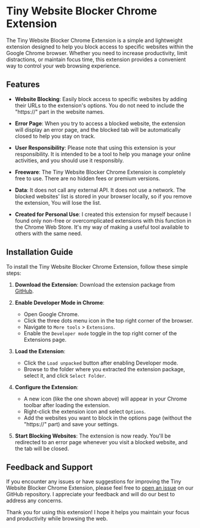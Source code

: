 # Tiny Website Blocker Chrome Extension


The Tiny Website Blocker Chrome Extension is a simple and lightweight extension designed to help you block access to specific websites within the Google Chrome browser. Whether you need to increase productivity, limit distractions, or maintain focus time, this extension provides a convenient way to control your web browsing experience.

## Features

- **Website Blocking**: Easily block access to specific websites by adding their URLs to the extension's options. You do not need to include the "https://" part in the website names.

- **Error Page**: When you try to access a blocked website, the extension will display an error page, and the blocked tab will be automatically closed to help you stay on track.

- **User Responsibility**: Please note that using this extension is your responsibility. It is intended to be a tool to help you manage your online activities, and you should use it responsibly.

- **Freeware**: The Tiny Website Blocker Chrome Extension is completely free to use. There are no hidden fees or premium versions.

- **Data**: It does not call any external API. It does not use a network. The blocked websites' list is stored in your browser locally, so if you remove the extension, You will lose the list.

- **Created for Personal Use**: I created this extension for myself because I found only non-free or overcomplicated extensions with this function in the Chrome Web Store. It's my way of making a useful tool available to others with the same need.

## Installation Guide

To install the Tiny Website Blocker Chrome Extension, follow these simple steps:

1. **Download the Extension**: Download the extension package from [GitHub](https://github.com/janosvajda/chrome-extension-website-blocker.git).

2. **Enable Developer Mode in Chrome**:
    - Open Google Chrome.
    - Click the three dots menu icon in the top right corner of the browser.
    - Navigate to `More tools` > `Extensions`.
    - Enable the `Developer mode` toggle in the top right corner of the Extensions page.

4. **Load the Extension**:
    - Click the `Load unpacked` button after enabling Developer mode.
    - Browse to the folder where you extracted the extension package, select it, and click `Select Folder`.

5. **Configure the Extension**:
    - A new icon (like the one shown above) will appear in your Chrome toolbar after loading the extension.
    - Right-click the extension icon and select `Options`.
    - Add the websites you want to block in the options page (without the "https://" part) and save your settings.

6. **Start Blocking Websites**: The extension is now ready. You'll be redirected to an error page whenever you visit a blocked website, and the tab will be closed.

## Feedback and Support

If you encounter any issues or have suggestions for improving the Tiny Website Blocker Chrome Extension, please feel free to [open an issue](https://github.com/janosvajda/chrome-extension-website-blocker/issues) on our GitHub repository. I appreciate your feedback and will do our best to address any concerns.

Thank you for using this extension! I hope it helps you maintain your focus and productivity while browsing the web.
